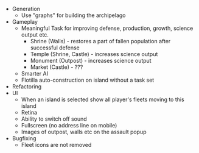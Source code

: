* Generation
	* Use "graphs" for building the archipelago
* Gameplay
	* Meaningful Task for improving defense, production, growth, science output etc.
		* Shrine (Walls) - restores a part of fallen population after successful defense
		* Temple (Shrine, Castle) - increases science output
		* Monument (Outpost) - increases science output
		* Market (Castle) - ???
	* Smarter AI
	* Flotilla auto-construction on island without a task set
* Refactoring
* UI
	* When an island is selected show all player's fleets moving to this island
	* Retina
	* Ability to switch off sound
	* Fullscreen (no address line on mobile)
	* Images of outpost, walls etc on the assault popup
* Bugfixing
	* Fleet icons are not removed